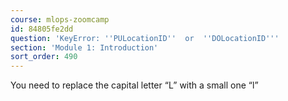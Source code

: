 ```yaml
---
course: mlops-zoomcamp
id: 84805fe2dd
question: 'KeyError: ''PULocationID''  or  ''DOLocationID'''
section: 'Module 1: Introduction'
sort_order: 490
---
```


You need to replace the capital letter “L” with a small one “l”

